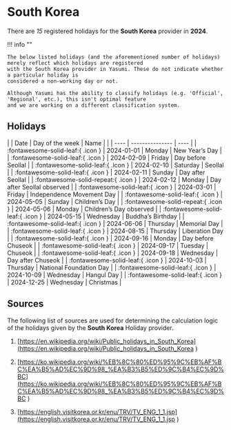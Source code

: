 # South Korea

There are _15_ registered holidays for the **South Korea** provider in **2024**.

!!! info ""

    The below listed holidays (and the aforementioned number of holidays) merely reflect which holidays are registered
    with the South Korea provider in Yasumi. These do not indicate whether a particular holiday is
    considered a non-working day or not.

    Although Yasumi has the ability to classify holidays (e.g. 'Official', 'Regional', etc.), this isn't optimal feature
    and we are working on a different classification system.

## Holidays

| | Date | Day of the week | Name |
| | ---- | --------------- | ---- |
| :fontawesome-solid-leaf:{ .icon } | 2024-01-01 | Monday | New Year’s Day |
| :fontawesome-solid-leaf:{ .icon } | 2024-02-09 | Friday | Day before Seollal |
| :fontawesome-solid-leaf:{ .icon } | 2024-02-10 | Saturday | Seollal |
| :fontawesome-solid-leaf:{ .icon } | 2024-02-11 | Sunday | Day after Seollal |
| :fontawesome-solid-repeat:{ .icon } | 2024-02-12 | Monday | Day after Seollal observed |
| :fontawesome-solid-leaf:{ .icon } | 2024-03-01 | Friday | Independence Movement Day |
| :fontawesome-solid-leaf:{ .icon } | 2024-05-05 | Sunday | Children’s Day |
| :fontawesome-solid-repeat:{ .icon } | 2024-05-06 | Monday | Children’s Day observed |
| :fontawesome-solid-leaf:{ .icon } | 2024-05-15 | Wednesday | Buddha’s Birthday |
| :fontawesome-solid-leaf:{ .icon } | 2024-06-06 | Thursday | Memorial Day |
| :fontawesome-solid-leaf:{ .icon } | 2024-08-15 | Thursday | Liberation Day |
| :fontawesome-solid-leaf:{ .icon } | 2024-09-16 | Monday | Day before Chuseok |
| :fontawesome-solid-leaf:{ .icon } | 2024-09-17 | Tuesday | Chuseok |
| :fontawesome-solid-leaf:{ .icon } | 2024-09-18 | Wednesday | Day after Chuseok |
| :fontawesome-solid-leaf:{ .icon } | 2024-10-03 | Thursday | National Foundation Day |
| :fontawesome-solid-leaf:{ .icon } | 2024-10-09 | Wednesday | Hangul Day |
| :fontawesome-solid-leaf:{ .icon } | 2024-12-25 | Wednesday | Christmas |

## Sources

The following list of sources are used for determining the calculation logic of
the holidays given by the **South Korea** Holiday provider.


1. [https://en.wikipedia.org/wiki/Public_holidays_in_South_Korea](https://en.wikipedia.org/wiki/Public_holidays_in_South_Korea )
   
1. [https://ko.wikipedia.org/wiki/%EB%8C%80%ED%95%9C%EB%AF%BC%EA%B5%AD%EC%9D%98_%EA%B3%B5%ED%9C%B4%EC%9D%BC](https://ko.wikipedia.org/wiki/%EB%8C%80%ED%95%9C%EB%AF%BC%EA%B5%AD%EC%9D%98_%EA%B3%B5%ED%9C%B4%EC%9D%BC )
   
1. [https://english.visitkorea.or.kr/enu/TRV/TV_ENG_1_1.jsp](https://english.visitkorea.or.kr/enu/TRV/TV_ENG_1_1.jsp )
   